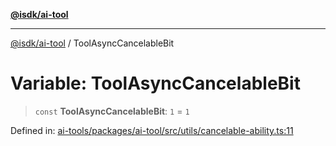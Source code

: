 [**@isdk/ai-tool**](../README.md)

***

[@isdk/ai-tool](../globals.md) / ToolAsyncCancelableBit

# Variable: ToolAsyncCancelableBit

> `const` **ToolAsyncCancelableBit**: `1` = `1`

Defined in: [ai-tools/packages/ai-tool/src/utils/cancelable-ability.ts:11](https://github.com/isdk/ai-tool.js/blob/a24331161aecd2d7bbd8dc9f9cd3d984871261cb/src/utils/cancelable-ability.ts#L11)

